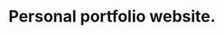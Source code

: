 # Personal portfolio website.

[logo]: https://github.com/hamza-mirza/ham-folio-react/blob/master/src/img/hamzaShahid-pItem.jpg "Preview"
